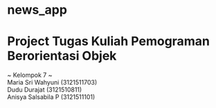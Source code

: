 # news_app
# Project Tugas Kuliah Pemograman Berorientasi Objek 
~ Kelompok 7 ~
<br> Maria Sri Wahyuni (3121511703)
<br> Dudu Durajat (3121510811)
<br> Anisya Salsabila P (3121511101)
